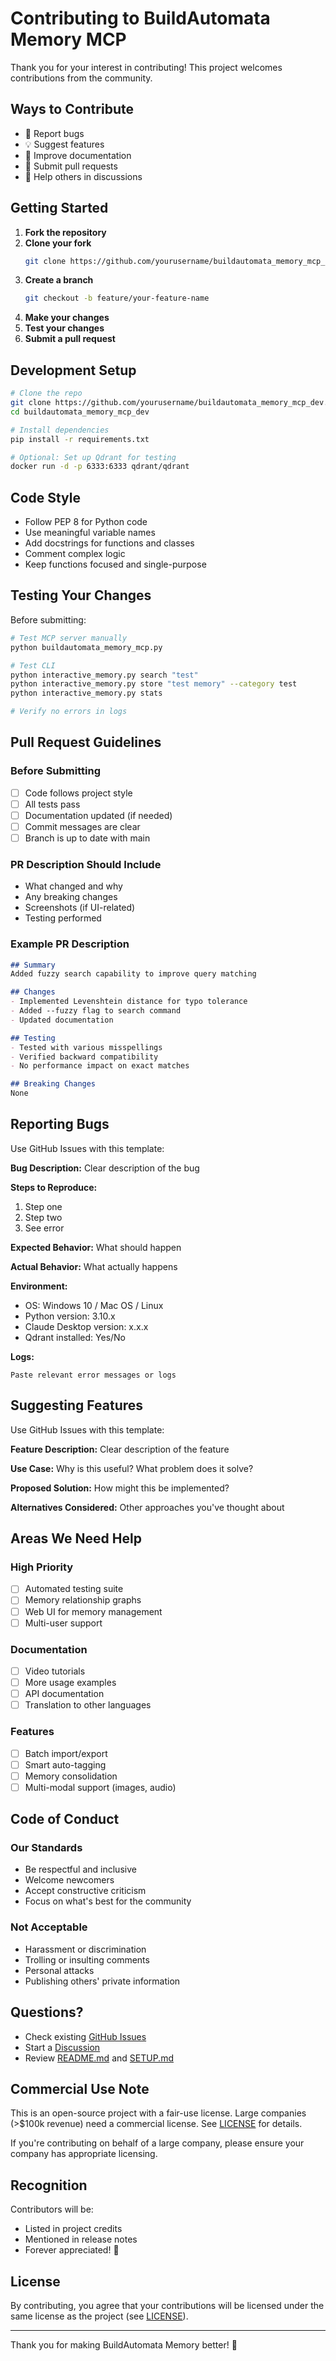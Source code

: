 # Contributing to BuildAutomata Memory MCP

Thank you for your interest in contributing! This project welcomes contributions from the community.

## Ways to Contribute

- 🐛 Report bugs
- 💡 Suggest features
- 📝 Improve documentation
- 🔧 Submit pull requests
- 💬 Help others in discussions

## Getting Started

1. **Fork the repository**
2. **Clone your fork**
   ```bash
   git clone https://github.com/yourusername/buildautomata_memory_mcp_dev.git
   ```
3. **Create a branch**
   ```bash
   git checkout -b feature/your-feature-name
   ```
4. **Make your changes**
5. **Test your changes**
6. **Submit a pull request**

## Development Setup

```bash
# Clone the repo
git clone https://github.com/yourusername/buildautomata_memory_mcp_dev.git
cd buildautomata_memory_mcp_dev

# Install dependencies
pip install -r requirements.txt

# Optional: Set up Qdrant for testing
docker run -d -p 6333:6333 qdrant/qdrant
```

## Code Style

- Follow PEP 8 for Python code
- Use meaningful variable names
- Add docstrings for functions and classes
- Comment complex logic
- Keep functions focused and single-purpose

## Testing Your Changes

Before submitting:

```bash
# Test MCP server manually
python buildautomata_memory_mcp.py

# Test CLI
python interactive_memory.py search "test"
python interactive_memory.py store "test memory" --category test
python interactive_memory.py stats

# Verify no errors in logs
```

## Pull Request Guidelines

### Before Submitting

- [ ] Code follows project style
- [ ] All tests pass
- [ ] Documentation updated (if needed)
- [ ] Commit messages are clear
- [ ] Branch is up to date with main

### PR Description Should Include

- What changed and why
- Any breaking changes
- Screenshots (if UI-related)
- Testing performed

### Example PR Description

```markdown
## Summary
Added fuzzy search capability to improve query matching

## Changes
- Implemented Levenshtein distance for typo tolerance
- Added --fuzzy flag to search command
- Updated documentation

## Testing
- Tested with various misspellings
- Verified backward compatibility
- No performance impact on exact matches

## Breaking Changes
None
```

## Reporting Bugs

Use GitHub Issues with this template:

**Bug Description:**
Clear description of the bug

**Steps to Reproduce:**
1. Step one
2. Step two
3. See error

**Expected Behavior:**
What should happen

**Actual Behavior:**
What actually happens

**Environment:**
- OS: Windows 10 / Mac OS / Linux
- Python version: 3.10.x
- Claude Desktop version: x.x.x
- Qdrant installed: Yes/No

**Logs:**
```
Paste relevant error messages or logs
```

## Suggesting Features

Use GitHub Issues with this template:

**Feature Description:**
Clear description of the feature

**Use Case:**
Why is this useful? What problem does it solve?

**Proposed Solution:**
How might this be implemented?

**Alternatives Considered:**
Other approaches you've thought about

## Areas We Need Help

### High Priority
- [ ] Automated testing suite
- [ ] Memory relationship graphs
- [ ] Web UI for memory management
- [ ] Multi-user support

### Documentation
- [ ] Video tutorials
- [ ] More usage examples
- [ ] API documentation
- [ ] Translation to other languages

### Features
- [ ] Batch import/export
- [ ] Smart auto-tagging
- [ ] Memory consolidation
- [ ] Multi-modal support (images, audio)

## Code of Conduct

### Our Standards

- Be respectful and inclusive
- Welcome newcomers
- Accept constructive criticism
- Focus on what's best for the community

### Not Acceptable

- Harassment or discrimination
- Trolling or insulting comments
- Personal attacks
- Publishing others' private information

## Questions?

- Check existing [GitHub Issues](https://github.com/yourusername/buildautomata_memory_mcp_dev/issues)
- Start a [Discussion](https://github.com/yourusername/buildautomata_memory_mcp_dev/discussions)
- Review [README.md](README.md) and [SETUP.md](SETUP.md)

## Commercial Use Note

This is an open-source project with a fair-use license. Large companies (>$100k revenue) need a commercial license. See [LICENSE](LICENSE) for details.

If you're contributing on behalf of a large company, please ensure your company has appropriate licensing.

## Recognition

Contributors will be:
- Listed in project credits
- Mentioned in release notes
- Forever appreciated! 🎉

## License

By contributing, you agree that your contributions will be licensed under the same license as the project (see [LICENSE](LICENSE)).

---

Thank you for making BuildAutomata Memory better! 🚀
